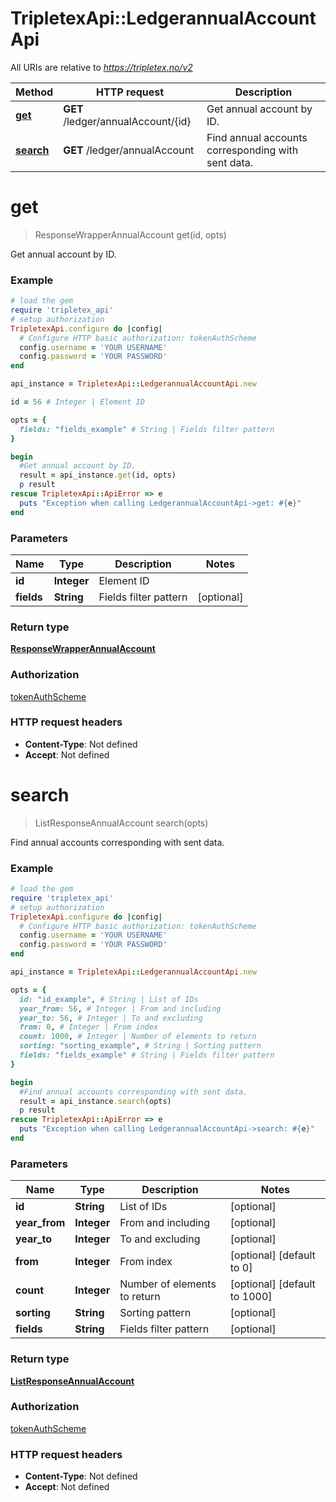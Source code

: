 # TripletexApi::LedgerannualAccountApi

All URIs are relative to *https://tripletex.no/v2*

Method | HTTP request | Description
------------- | ------------- | -------------
[**get**](LedgerannualAccountApi.md#get) | **GET** /ledger/annualAccount/{id} | Get annual account by ID.
[**search**](LedgerannualAccountApi.md#search) | **GET** /ledger/annualAccount | Find annual accounts corresponding with sent data.


# **get**
> ResponseWrapperAnnualAccount get(id, opts)

Get annual account by ID.



### Example
```ruby
# load the gem
require 'tripletex_api'
# setup authorization
TripletexApi.configure do |config|
  # Configure HTTP basic authorization: tokenAuthScheme
  config.username = 'YOUR USERNAME'
  config.password = 'YOUR PASSWORD'
end

api_instance = TripletexApi::LedgerannualAccountApi.new

id = 56 # Integer | Element ID

opts = { 
  fields: "fields_example" # String | Fields filter pattern
}

begin
  #Get annual account by ID.
  result = api_instance.get(id, opts)
  p result
rescue TripletexApi::ApiError => e
  puts "Exception when calling LedgerannualAccountApi->get: #{e}"
end
```

### Parameters

Name | Type | Description  | Notes
------------- | ------------- | ------------- | -------------
 **id** | **Integer**| Element ID | 
 **fields** | **String**| Fields filter pattern | [optional] 

### Return type

[**ResponseWrapperAnnualAccount**](ResponseWrapperAnnualAccount.md)

### Authorization

[tokenAuthScheme](../README.md#tokenAuthScheme)

### HTTP request headers

 - **Content-Type**: Not defined
 - **Accept**: Not defined



# **search**
> ListResponseAnnualAccount search(opts)

Find annual accounts corresponding with sent data.



### Example
```ruby
# load the gem
require 'tripletex_api'
# setup authorization
TripletexApi.configure do |config|
  # Configure HTTP basic authorization: tokenAuthScheme
  config.username = 'YOUR USERNAME'
  config.password = 'YOUR PASSWORD'
end

api_instance = TripletexApi::LedgerannualAccountApi.new

opts = { 
  id: "id_example", # String | List of IDs
  year_from: 56, # Integer | From and including
  year_to: 56, # Integer | To and excluding
  from: 0, # Integer | From index
  count: 1000, # Integer | Number of elements to return
  sorting: "sorting_example", # String | Sorting pattern
  fields: "fields_example" # String | Fields filter pattern
}

begin
  #Find annual accounts corresponding with sent data.
  result = api_instance.search(opts)
  p result
rescue TripletexApi::ApiError => e
  puts "Exception when calling LedgerannualAccountApi->search: #{e}"
end
```

### Parameters

Name | Type | Description  | Notes
------------- | ------------- | ------------- | -------------
 **id** | **String**| List of IDs | [optional] 
 **year_from** | **Integer**| From and including | [optional] 
 **year_to** | **Integer**| To and excluding | [optional] 
 **from** | **Integer**| From index | [optional] [default to 0]
 **count** | **Integer**| Number of elements to return | [optional] [default to 1000]
 **sorting** | **String**| Sorting pattern | [optional] 
 **fields** | **String**| Fields filter pattern | [optional] 

### Return type

[**ListResponseAnnualAccount**](ListResponseAnnualAccount.md)

### Authorization

[tokenAuthScheme](../README.md#tokenAuthScheme)

### HTTP request headers

 - **Content-Type**: Not defined
 - **Accept**: Not defined



